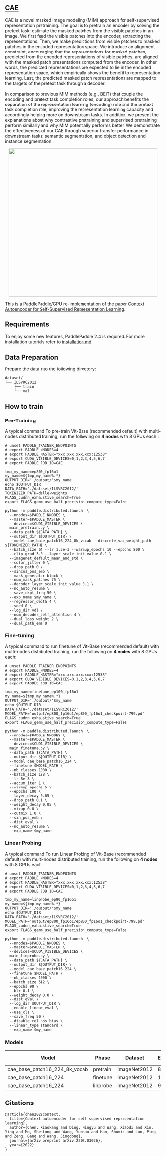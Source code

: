 ## [CAE](https://github.com/PaddlePaddle/VIMER/tree/main/CAE)

CAE is a novel masked image modeling (MIM) approach for self-supervised representation pretraining. The goal is to pretrain an encoder by solving the pretext task: estimate the masked patches from the visible patches in an image. We first feed the visible patches into the encoder, extracting the representations. Then, we make predictions from visible patches to masked patches in the encoded representation space. We introduce an alignment constraint, encouraging that the representations for masked patches, predicted from the encoded representations of visible patches, are aligned with the masked patch presentations computed from the encoder. In other words, the predicted representations are expected to lie in the encoded representation space, which empirically shows the benefit to representation learning. Last, the predicted masked patch representations are mapped to the targets of the pretext task through a decoder. 
<br />  
In comparison to previous MIM methods (e.g., BEiT) that couple the encoding and pretext task completion roles, our approach benefits the separation of the representation learning (encoding) role and the pretext task completion role, improving the representation learning capacity and accordingly helping more on downstream tasks. In addition, we present the explanations about why contrastive pretraining and supervised pretraining perform similarly and why MIM potentially performs better. We demonstrate the effectiveness of our CAE through superior transfer performance in downstream tasks: semantic segmentation, and object detection and instance segmentation.

<div align="center">
  <img src="https://github.com/PaddlePaddle/VIMER/blob/main/CAE/figs/CAE2.png" width="480">
</div>

This is a PaddlePaddle/GPU re-implementation of the paper [Context Autoencoder for Self-Supervised Representation Learning](https://arxiv.org/abs/2202.03026).

## Requirements
To enjoy some new features, PaddlePaddle 2.4 is required. For more installation tutorials 
refer to [installation.md](../../../tutorials/get_started/installation.md)

## Data Preparation

Prepare the data into the following directory:
```text
dataset/
└── ILSVRC2012
    ├── train
    └── val
```

## How to train

### Pre-Training

A typical command To pre-train Vit-Base (recommended default) with multi-nodes distributed training, run the following on **4 nodes** with 8 GPUs each::

```
# unset PADDLE_TRAINER_ENDPOINTS
# export PADDLE_NNODES=4
# export PADDLE_MASTER="xxx.xxx.xxx.xxx:12538"
# export CUDA_VISIBLE_DEVICES=0,1,2,3,4,5,6,7
# export PADDLE_JOB_ID=CAE

tmp_my_name=ep800_fp16o1
my_name=${tmp_my_name%.*}
OUTPUT_DIR='./output/'$my_name
echo $OUTPUT_DIR
DATA_PATH='./dataset/ILSVRC2012/'
TOKENIZER_PATH=dalle-weights
FLAGS_cudnn_exhaustive_search=True
export FLAGS_gemm_use_half_precision_compute_type=False

python -m paddle.distributed.launch  \
  --nnodes=$PADDLE_NNODES \
  --master=$PADDLE_MASTER \
  --devices=$CUDA_VISIBLE_DEVICES \
  main_pretrain.py \
  --data_path ${DATA_PATH} \
  --output_dir ${OUTPUT_DIR} \
  --model cae_base_patch16_224_8k_vocab --discrete_vae_weight_path ${TOKENIZER_PATH} \
  --batch_size 64 --lr 1.5e-3 --warmup_epochs 10 --epochs 800 \
  --clip_grad 3.0 --layer_scale_init_value 0.1 \
  --imagenet_default_mean_and_std \
  --color_jitter 0 \
  --drop_path 0 \
  --sincos_pos_emb \
  --mask_generator block \
  --num_mask_patches 75 \
  --decoder_layer_scale_init_value 0.1 \
  --no_auto_resume \
  --save_ckpt_freq 50 \
  --exp_name $my_name \
  --regressor_depth 4 \
  --seed 0 \
  --log_dir vdl \
  --num_decoder_self_attention 4 \
  --dual_loss_weight 2 \
  --dual_path_ema 0

```

### Fine-tuning

A typical command to run finetune of Vit-Base (recommended default) with multi-nodes distributed training, run the following on **4 nodes** with 8 GPUs each:

```
# unset PADDLE_TRAINER_ENDPOINTS
# export PADDLE_NNODES=4
# export PADDLE_MASTER="xxx.xxx.xxx.xxx:12538"
# export CUDA_VISIBLE_DEVICES=0,1,2,3,4,5,6,7
# export PADDLE_JOB_ID=CAE

tmp_my_name=finetune_ep100_fp16o1
my_name=${tmp_my_name%.*}
OUTPUT_DIR='./output/'$my_name
echo $OUTPUT_DIR
DATA_PATH='./dataset/ILSVRC2012/'
MODEL_PATH='output/ep800_fp16o1/ep800_fp16o1_checkpoint-799.pd'
FLAGS_cudnn_exhaustive_search=True
export FLAGS_gemm_use_half_precision_compute_type=False

python -m paddle.distributed.launch  \
  --nnodes=$PADDLE_NNODES \
  --master=$PADDLE_MASTER \
  --devices=$CUDA_VISIBLE_DEVICES \
  main_finetune.py \
  --data_path ${DATA_PATH} \
  --output_dir ${OUTPUT_DIR} \
  --model cae_base_patch16_224 \
  --finetune $MODEL_PATH \
  --nb_classes 1000 \
  --batch_size 128 \
  --lr 8e-3 \
  --accum_iter 1 \
  --warmup_epochs 5 \
  --epochs 100 \
  --layer_decay 0.65 \
  --drop_path 0.1 \
  --weight_decay 0.05 \
  --mixup 0.8 \
  --cutmix 1.0 \
  --sin_pos_emb \
  --dist_eval \
  --no_auto_resume \
  --exp_name $my_name
```


### Linear Probing

A typical command To run Linear Probing of Vit-Base (recommended default) with multi-nodes distributed training, run the following on **4 nodes** with 8 GPUs each:

```
# unset PADDLE_TRAINER_ENDPOINTS
# export PADDLE_NNODES=4
# export PADDLE_MASTER="xxx.xxx.xxx.xxx:12538"
# export CUDA_VISIBLE_DEVICES=0,1,2,3,4,5,6,7
# export PADDLE_JOB_ID=CAE

tmp_my_name=linprobe_ep90_fp16o1
my_name=${tmp_my_name%.*}
OUTPUT_DIR='./output/'$my_name
echo $OUTPUT_DIR
DATA_PATH='./dataset/ILSVRC2012/'
MODEL_PATH='output/ep800_fp16o1/ep800_fp16o1_checkpoint-799.pd'
FLAGS_cudnn_exhaustive_search=True
export FLAGS_gemm_use_half_precision_compute_type=False

python -m paddle.distributed.launch  \
  --nnodes=$PADDLE_NNODES \
  --master=$PADDLE_MASTER \
  --devices=$CUDA_VISIBLE_DEVICES \
  main_linprobe.py \
  --data_path ${DATA_PATH} \
  --output_dir ${OUTPUT_DIR} \
  --model cae_base_patch16_224 \
  --finetune $MODEL_PATH \
  --nb_classes 1000 \
  --batch_size 512 \
  --epochs 90 \
  --blr 0.1 \
  --weight_decay 0.0 \
  --dist_eval \
  --log_dir $OUTPUT_DIR \
  --enable_linear_eval \
  --use_cls \
  --save_freq 50 \
  --disable_rel_pos_bias \
  --linear_type standard \
  --exp_name $my_name
```

### Models

| Model                         | Phase    | Dataset      | Epochs | GPUs       | Img/sec | Top1 acc@1(%) | Official | Checkpoint                                                   | Log                                                          |
| ----------------------------- | -------- | ------------ | ------ | ---------- | ------- | ------------- | -------- | ------------------------------------------------------------ | ------------------------------------------------------------ |
| cae_base_patch16_224_8k_vocab | pretrain | ImageNet2012 | 800    | A100*N4C32 | 4936    | -             | -        | [download](https://plsc.bj.bcebos.com/models/cae/v2.5/cae_base_patch16_224_8k_vocab_pretrained_800ep.pd) | [download](https://plsc.bj.bcebos.com/models/cae/v2.5/cae_base_patch16_224_8k_vocab_pretrained_800ep.log) |
| cae_base_patch16_224          | finetune | ImageNet2012 | 100    | A100*N4C32 | 1729    | 83.62         | 83.61    | [download](https://plsc.bj.bcebos.com/models/cae/v2.5/cae_base_patch16_224_finetuned.pd) | [download](https://plsc.bj.bcebos.com/models/cae/v2.5/cae_base_patch16_224_finetuned.log) |
| cae_base_patch16_224          | linprobe | ImageNet2012 | 90     | A100*N4C32 | 19713   | 68.32         | 68.32    | [download](https://plsc.bj.bcebos.com/models/cae/v2.5/cae_base_patch16_224_linprobed.pd) | [download](https://plsc.bj.bcebos.com/models/cae/v2.5/cae_base_patch16_224_linprobed.log) |

## Citations

```
@article{chen2022context,
  title={Context autoencoder for self-supervised representation learning},
  author={Chen, Xiaokang and Ding, Mingyu and Wang, Xiaodi and Xin, Ying and Mo, Shentong and Wang, Yunhao and Han, Shumin and Luo, Ping and Zeng, Gang and Wang, Jingdong},
  journal={arXiv preprint arXiv:2202.03026},
  year={2022}
}
```

